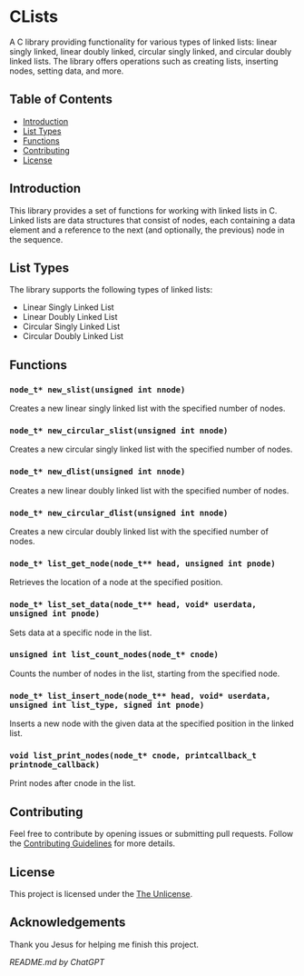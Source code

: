 # CLists

A C library providing functionality for various types of linked lists: linear singly linked, linear doubly linked, circular singly linked, and circular doubly linked lists. The library offers operations such as creating lists, inserting nodes, setting data, and more.

## Table of Contents

- [Introduction](#introduction)
- [List Types](#list-types)
- [Functions](#functions)
- [Contributing](#contributing)
- [License](#license)

## Introduction

This library provides a set of functions for working with linked lists in C. Linked lists are data structures that consist of nodes, each containing a data element and a reference to the next (and optionally, the previous) node in the sequence.

## List Types

The library supports the following types of linked lists:

- Linear Singly Linked List
- Linear Doubly Linked List
- Circular Singly Linked List
- Circular Doubly Linked List

## Functions

### `node_t* new_slist(unsigned int nnode)`

Creates a new linear singly linked list with the specified number of nodes.

### `node_t* new_circular_slist(unsigned int nnode)`

Creates a new circular singly linked list with the specified number of nodes.

### `node_t* new_dlist(unsigned int nnode)`

Creates a new linear doubly linked list with the specified number of nodes.

### `node_t* new_circular_dlist(unsigned int nnode)`

Creates a new circular doubly linked list with the specified number of nodes.

### `node_t* list_get_node(node_t** head, unsigned int pnode)`

Retrieves the location of a node at the specified position.

### `node_t* list_set_data(node_t** head, void* userdata, unsigned int pnode)`

Sets data at a specific node in the list.

### `unsigned int list_count_nodes(node_t* cnode)`

Counts the number of nodes in the list, starting from the specified node.

### `node_t* list_insert_node(node_t** head, void* userdata, unsigned int list_type, signed int pnode)`

Inserts a new node with the given data at the specified position in the linked list.

### `void list_print_nodes(node_t* cnode, printcallback_t printnode_callback)` 

Print nodes after cnode in the list.

## Contributing

Feel free to contribute by opening issues or submitting pull requests. Follow the [Contributing Guidelines](CONTRIBUTING.md) for more details.

## License

This project is licensed under the [The Unlicense](LICENSE).

## Acknowledgements

Thank you Jesus for helping me finish this project. 

*README.md by ChatGPT*